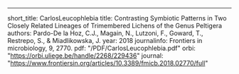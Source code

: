 ---
short_title: CarlosLeucophlebia
title: Contrasting Symbiotic Patterns in Two Closely Related Lineages of Trimembered Lichens of the Genus Peltigera
authors: Pardo-De la Hoz, C.J., Magain, N., Lutzoni, F., Goward, T., Restrepo, S., & Miadlikowska, J. 
year: 2018
journalinfo: Frontiers in microbiology, 9, 2770.
pdf: "/PDF/CarlosLeucophlebia.pdf"
orbi: "https://orbi.uliege.be/handle/2268/229436"
journal: "https://www.frontiersin.org/articles/10.3389/fmicb.2018.02770/full"
